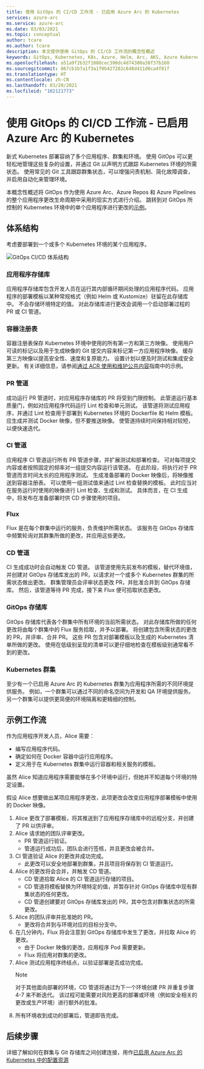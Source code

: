 ```yaml
---
title: 使用 GitOps 的 CI/CD 工作流 - 已启用 Azure Arc 的 Kubernetes
services: azure-arc
ms.service: azure-arc
ms.date: 03/03/2021
ms.topic: conceptual
author: tcare
ms.author: tcare
description: 本文提供使用 GitOps 的 CI/CD 工作流的概念性概述
keywords: GitOps, Kubernetes, K8s, Azure, Helm, Arc, AKS, Azure Kubernetes 服务, 容器, CI, CD, Azure DevOps
ms.openlocfilehash: a51a9f2b32f1088cec390dc4d74300a38f37b160
ms.sourcegitcommit: 867cb1b7a1f3a1f0b427282c648d411d0ca4f81f
ms.translationtype: HT
ms.contentlocale: zh-CN
ms.lasthandoff: 03/20/2021
ms.locfileid: "102121773"
---
```

# <a name="cicd-workflow-using-gitops---azure-arc-enabled-kubernetes"></a>使用 GitOps 的 CI/CD 工作流 - 已启用 Azure Arc 的 Kubernetes

新式 Kubernetes 部署容纳了多个应用程序、群集和环境。 使用 GitOps 可以更轻松地管理这些复杂的设置，并通过 Git 以声明方式跟踪 Kubernetes 环境的所需状态。 使用常见的 Git 工具跟踪群集状态，可以增强问责机制、简化故障调查，并启用自动化来管理环境。

本概念性概述将 GitOps 作为使用 Azure Arc、Azure Repos 和 Azure Pipelines 的整个应用程序更改生命周期中采用的现实方式进行介绍。 跳转到对 GitOps 所控制的 Kubernetes 环境中的单个应用程序进行更改的[示例](#example-workflow)。

## <a name="architecture"></a>体系结构

考虑要部署到一个或多个 Kubernetes 环境的某个应用程序。

![GitOps CI/CD 体系结构](./media/gitops-arch.png)

### <a name="application-repo"></a>应用程序存储库
应用程序存储库包含开发人员在运行其内部循环期间处理的应用程序代码。 应用程序的部署模板以某种常规格式（例如 Helm 或 Kustomize）驻留在此存储库中。 不会存储环境特定的值。 对此存储库进行更改会调用一个启动部署过程的 PR 或 CI 管道。
### <a name="container-registry"></a>容器注册表
容器注册表保存 Kubernetes 环境中使用的所有第一方和第三方映像。 使用用户可读的标记以及用于生成映像的 Git 提交内容来标记第一方应用程序映像。 缓存第三方映像以提高安全性、速度和复原能力。 设置计划以便及时测试和集成安全更新。 有关详细信息，请参阅[通过 ACR 使用和维护公共内容](https://docs.microsoft.com/azure/container-registry/tasks-consume-public-content)指南中的示例。
### <a name="pr-pipeline"></a>PR 管道
成功运行 PR 管道时，对应用程序存储库的 PR 将受到门限控制。 此管道运行基本质量门，例如对应用程序代码运行 Lint 检查和单元测试。 该管道将测试应用程序，并通过 Lint 检查用于部署到 Kubernetes 环境的 Dockerfile 和 Helm 模板。 应生成并测试 Docker 映像，但不要推送映像。 使管道持续时间保持相对较短，以便快速迭代。
### <a name="ci-pipeline"></a>CI 管道
应用程序 CI 管道运行所有 PR 管道步骤，并扩展测试和部署检查。 可对每项提交内容或者按照固定的频率对一组提交内容运行该管道。 在此阶段，将执行对于 PR 管道而言时间太长的应用程序测试。 生成准备部署的 Docker 映像后，将映像推送到容器注册表。 可以使用一组测试值来通过 Lint 检查替换的模板。 此时应当对在服务运行时使用的映像进行 Lint 检查、生成和测试。 具体而言，在 CI 生成中，将发布在准备部署时供 CD 步骤使用的项目。
### <a name="flux"></a>Flux
Flux 是在每个群集中运行的服务，负责维护所需状态。 该服务在 GitOps 存储库中频繁轮询对其群集所做的更改，并应用这些更改。
### <a name="cd-pipeline"></a>CD 管道
CI 生成成功时会自动触发 CD 管道。 该管道使用先前发布的模板，替代环境值，并创建对 GitOps 存储库发出的 PR，以请求对一个或多个 Kubernetes 群集的所需状态做出更改。 群集管理员会评审状态更改 PR，并批准合并到 GitOps 存储库。 然后，该管道等待 PR 完成，接下来 Flux 便可拾取状态更改。
### <a name="gitops-repo"></a>GitOps 存储库
GitOps 存储库代表各个群集中所有环境的当前所需状态。 对此存储库所做的任何更改将由每个群集中的 Flux 服务拾取，并予以部署。 将创建包含所需状态的更改的 PR，并评审、合并 PR。 这些 PR 包含对部署模板以及生成的 Kubernetes 清单所做的更改。 使用在低级别呈现的清单可以更仔细地检查在模板级别通常看不到的更改。
### <a name="kubernetes-clusters"></a>Kubernetes 群集
至少有一个已启用 Azure Arc 的 Kubernetes 群集为应用程序所需的不同环境提供服务。 例如，一个群集可以通过不同的命名空间为开发和 QA 环境提供服务。 另一个群集可以提供更简便的环境隔离和更精细的控制。
## <a name="example-workflow"></a>示例工作流
作为应用程序开发人员，Alice 需要：
* 编写应用程序代码。
* 确定如何在 Docker 容器中运行应用程序。
* 定义用于在 Kubernetes 群集中运行容器和相关服务的模板。

虽然 Alice 知道应用程序需要能够在多个环境中运行，但她并不知道每个环境的特定设置。

假设 Alice 想要做出某项应用程序更改，此项更改会改变应用程序部署模板中使用的 Docker 映像。

1. Alice 更改了部署模板，将其推送到了应用程序存储库中的远程分支，并创建了 PR 以供评审。
2. Alice 请求她的团队评审更改。
    * PR 管道运行验证。
    * 管道运行成功后，团队会进行签核，并且更改会被合并。
3. CI 管道验证 Alice 的更改并成功完成。
    * 此更改可以安全地部署到群集，并且项目将保存到 CI 管道运行。
4. Alice 的更改将会合并，并触发 CD 管道。
    * CD 管道拾取 Alice 的 CI 管道运行存储的项目。
    * CD 管道将模板替换为环境特定的值，并暂存针对 GitOps 存储库中现有群集状态的任何更改。
    * CD 管道创建要对 GitOps 存储库发出的 PR，其中包含对群集状态的所需更改。
5. Alice 的团队评审并批准她的 PR。
    * 更改将合并到与环境对应的目标分支中。
6. 在几分钟内，Flux 将会注意到 GitOps 存储库中发生了更改，并拉取 Alice 的更改。
    * 由于 Docker 映像的更改，应用程序 Pod 需要更新。
    * Flux 将应用对群集的更改。
7. Alice 测试应用程序终结点，以验证部署是否成功完成。
   > [!NOTE]
   > 对于其他面向部署的环境，CD 管道将通过为下一个环境创建 PR 并重复步骤 4-7 来不断迭代。 该过程可能需要对风险更高的部署或环境（例如安全相关的更改或生产环境）进行额外的批准。
8.  所有环境收到成功的部署后，管道即告完成。

## <a name="next-steps"></a>后续步骤
详细了解如何在群集与 Git 存储库之间创建连接，用作[已启用 Azure Arc 的 Kubernetes 中的配置资源](./conceptual-configurations.md)
